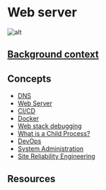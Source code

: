 # Web server
![alt](https://s3.amazonaws.com/intranet-projects-files/holbertonschool-sysadmin_devops/266/8Gu52Qv.png)

## [Background context](https://www.youtube.com/watch?v=AZg4uJkEa-4)
## Concepts
- [DNS](https://github.com/musakanneh/alx-system_engineering-devops/blob/master/0x0C-web_server/resources/0-DNS.md)
- [Web Server]()
- [CI/CD]()
- [Docker]()
- [Web stack debugging]()
- [What is a Child Process?]()
- [DevOps]()
- [System Administration]()
- [Site Reliability Engineering]()

## Resources